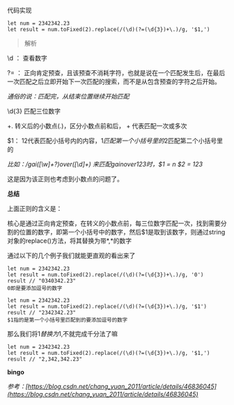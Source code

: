 <!--
 * @Description: 正则实现千分法
 * @Author: hetengfei
 * @Github: https://github.com/avrinfly
 * @Date: 2020-07-21 00:19:38
 * @LastEditors: hetengfei
 * @LastEditTime: 2020-07-21 22:36:43
--> 
代码实现
```
let num = 2342342.23
let result = num.toFixed(2).replace(/(\d)(?=(\d{3})+\.)/g, '$1,')
```
> 解析  

\d ： 查看数字

?= ： 正向肯定预查，且该预查不消耗字符，也就是说在一个匹配发生后，在最后一次匹配之后立即开始下一次匹配的搜索，而不是从包含预查的字符之后开始。

*通俗的说：匹配完，从结束位置继续开始匹配*

\d{3} 匹配三位数字

+\. 转义后的小数点(.)，区分小数点前和后， + 代表匹配一次或多次

$1： $1$2代表匹配小括号内的内容，$1匹配第一个小括号里的$2匹配第二个小括号里的

*比如：/gai([\w]+?)over([\d]+) 来匹配gainover123时，$1 = n $2 = 123*

这是因为该正则也考虑到小数点的问题了。

**总结**

上面正则的含义是：

核心是通过正向肯定预查，在转义的小数点前，每三位数字匹配一次，找到需要分割的位置的数字，即第一个小括号中的数字，然后$1是取到该数字，则通过string对象的replace()方法，将其替换为带*,*的数字

通过以下的几个例子我们就能更直观的看出来了


```
let num = 2342342.23
let result = num.toFixed(2).replace(/(\d)(?=(\d{3})+\.)/g, '0')
result // "0340342.23" 
0即是要添加逗号的数字
```

```
let num = 2342342.23
let result = num.toFixed(2).replace(/(\d)(?=(\d{3})+\.)/g, '$1')
result // "2342342.23"
$1指的是第一个小括号里匹配到的要添加逗号的数字
```
那么我们将$1替换为$1,不就完成千分法了嘛

```
let num = 2342342.23
let result = num.toFixed(2).replace(/(\d)(?=(\d{3})+\.)/g, '$1,')
result // "2,342,342.23"
```
**bingo**

*参考：[https://blog.csdn.net/chang_yuan_2011/article/details/46836045](https://blog.csdn.net/chang_yuan_2011/article/details/46836045)*